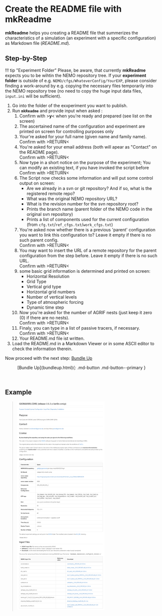 # Create the README file with **mkReadme**

**mkReadme** helps you creating a README file that summerizes the characteristics of a simulation (an experiment with a specific configuration) as Markdown file (*README.md*).



## Step-by-Step

!!! tip "Experiment Folder"
    Please, be aware, that currently **mkReadme** expects you to be wihtin the NEMO repository tree.
    If your **experiment folder** is outside of e.g. `NEMO/cfgs/WhateverConfig/YourEXP`, please consider
    finding a work-around by e.g. copying the necessary files temporarily into the NEMO repository tree 
    (no need to copy the huge input data files, `input.ini` will be sufficient).
​    

1. Go into the folder of the exxperiment you want to publish.
2. Run **`mkReadme`** and provide input when asked :
   1. Confirm with >**y**<  when you're ready and prepared (see list on the screen)
   2. The ascertained name of the configuration and experiment are printed on screen for controlling purposes only
   3. Your're asked for your full name (given name and family name).  
      Confirm with >RETURN<
   4. You're asked for your email address (both will apear as "Contact" on the README page).  
      Confirm with >RETURN<
   5. Now type in a short notice on the purpose of the experiment; You can modify an existing text, if you have invoked the script before  
      Confirm with >RETURN<
   6. The Script now checks some information and will put some control output on screen:
      * Are we already in a svn or git repository? And if so, what is the registered remote repo?
      * What was the original NEMO repository URL?
      * What is the revision number for the svn repository root?
      * Prints the branch name (parent folder of the NEMO code in the original svn repository)
      * Prints a list of components used for the current configuration (from `cfg.txt`/`ref_cfgs.txt`/`work_cfgs.txt`)
   7. You're asked now whether there is a previous 'parent' configuration you want to link this configuration to? Leave it empty if there is no such parent config.  
      Confirm with >RETURN<
   8. You may want to insert the URL of a remote repository for the parent configuration from the step before. Leave it empty if there is no such URL.  
      Confirm with >RETURN<
   9. some basic grid information is determined and printed on screen:
      * Horizontal Resolution
      * Grid Type
      * Vertical grid type
      * Horizontal grid numbers
      * Number of vertical levels
      * Type of atmospheric forcing
      * Dynamic time step
   10. Now you're asked for the number of AGRIF nests (just keep it zero (0) if there are no nests).  
       Confirm with >RETURN<
   11. Finaly, you can type in a list of passive tracers, if necessary.  
       Confirm with >RETURN<
   12. Your README.md file ist written.
3. Load the README.md in a Markdown Viewer or in some ASCII editor to check the information therein.



Now proceed with the next step: [Bundle Up](bundleup.md)



<center>[Bundle Up](bundleup.html){: .md-button .md-button--primary }</center>

&nbsp;  

## Example



> <img src="img/simsar_ReadmeExample1.png" alt="simsar_ReadmeExample1" style="zoom:67%;" />